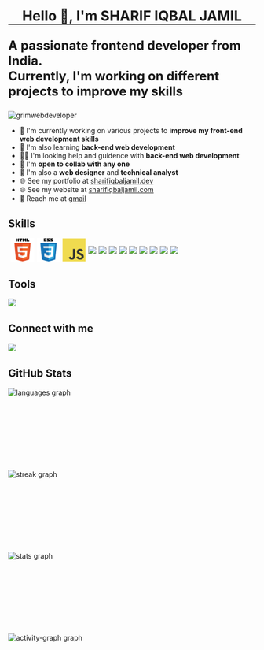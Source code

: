 <div>
<h1 style="border-bottom: 1px solid black; text-align:center;">Hello 👋, I'm SHARIF IQBAL JAMIL</h1>

<p style="font-size: 1.6rem; font-weight: 700;">A passionate frontend developer from India.<br>Currently, I'm working on different projects to improve my skills</p>

<p style="text-align: left;"> <img src="https://komarev.com/ghpvc/?username=grimdeveloper&label=Profile%20views&color=3b82f6&style=flat" alt="grimwebdeveloper" /> </p>

<ul>
    <li>🤵 I'm currently working on various projects to <strong>improve my front-end web development skills</strong></li>
    <li>🧠 I'm also learning <strong>back-end web development</strong> </li>
    <li>👩‍🏫 I'm looking help and guidence with <strong>back-end web development</strong></li>
    <li>🤝 I'm <strong>open to collab with any one</strong></li>
    <li>🐂 I'm also a <strong>web designer</strong> and <strong>technical analyst</strong></li>
    <li>🌐 See my portfolio at <a href="https://sharifiqbaljamil.dev">sharifiqbaljamil.dev</a></li>
    <li>🌐 See my website at <a href="https://sharifiqbaljamil.com">sharifiqbaljamil.com</a></li>
    <li>📧 Reach me at <a href="mailto:msijmpshaan369@gmail.com">gmail<a></li>
</ul>

<h2>Skills</h2>
<p style="display: flex; flex-wrap: wrap; align-items: center; gap: 0.3rem;">
<a href="https://getbootstrap.com" target="_blank">
<img src="https://raw.githubusercontent.com/devicons/devicon/master/icons/html5/html5-original-wordmark.svg" width="48">
</a>
<a href="https://getbootstrap.com" target="_blank">
<img src="https://raw.githubusercontent.com/devicons/devicon/master/icons/css3/css3-original-wordmark.svg" width="48">
</a>
<a href="https://getbootstrap.com" target="_blank">
<img src="https://raw.githubusercontent.com/devicons/devicon/master/icons/javascript/javascript-original.svg" width="48">
</a>
<a href="https://getbootstrap.com" target="_blank">
<img src="https://upload.wikimedia.org/wikipedia/commons/thumb/a/a7/React-icon.svg/2300px-React-icon.svg.png" width="48">
</a>
<a href="https://getbootstrap.com" target="_blank">
<img src="https://upload.wikimedia.org/wikipedia/commons/thumb/b/b2/Bootstrap_logo.svg/2560px-Bootstrap_logo.svg.png" width="48">
</a>
<a href="https://getbootstrap.com" target="_blank">
<img src="https://encrypted-tbn0.gstatic.com/images?q=tbn:ANd9GcTX9fZzRj7BuQAtuf6RSuqIjWEaai2Vl7sFq2Y6tKq5hA&s" width="48">
</a>
<a href="https://getbootstrap.com" target="_blank">
<img src="https://upload.wikimedia.org/wikipedia/commons/thumb/9/96/Sass_Logo_Color.svg/1280px-Sass_Logo_Color.svg.png" width="48">
</a>
<a href="https://getbootstrap.com" target="_blank">
<img src="https://www.abhith.net/img/topics/git-icon.svg" width="48">
</a>
<a href="https://getbootstrap.com" target="_blank">
<img src="https://upload.wikimedia.org/wikipedia/commons/thumb/c/c2/GitHub_Invertocat_Logo.svg/1200px-GitHub_Invertocat_Logo.svg.png" width="58">
</a>
<a href="https://getbootstrap.com" target="_blank">
<img src="https://upload.wikimedia.org/wikipedia/commons/3/33/Figma-logo.svg" width="36">
</a>
<a href="https://getbootstrap.com" target="_blank">
<img src="https://richcontentdesign.com/wp-content/uploads/2019/10/greensock@2x.png" width="58">
</a>
<a href="https://getbootstrap.com" target="_blank">
<img src="https://encrypted-tbn0.gstatic.com/images?q=tbn:ANd9GcQ7msbpubiYBTE-4Nru1roCWUG5OXKAteERU03DFGKL6A&s" width="48">
</a>
</p>

<h2>Tools</h2>
<p style="display: flex; flex-wrap: wrap; align-items: center; gap: 0.3rem;">
<a href="https://getbootstrap.com" target="_blank">
<img src="https://uxwing.com/wp-content/themes/uxwing/download/brands-and-social-media/visual-studio-code-icon.png" width="48">
</a>
</p>

<h2>Connect with me</h2>
<p style="display: flex; flex-wrap: wrap; align-items: center; gap: 0.3rem;">
<a href="https://getbootstrap.com" target="_blank">
<img src="https://upload.wikimedia.org/wikipedia/commons/thumb/8/81/LinkedIn_icon.svg/2048px-LinkedIn_icon.svg.png" width="48">
</a>
</p>

<h2>GitHub Stats</h2>
<div style="display: grid; gap: 1rem;">
  <img src="https://github-readme-stats.vercel.app/api/top-langs?username=grimwebdeveloper&locale=en&hide_title=false&layout=compact&card_width=320&langs_count=10&theme=graywhite&hide_border=false&order=2" height="150" alt="languages graph"  />
  <img src="https://streak-stats.demolab.com?user=grimwebdeveloper&locale=en&mode=daily&theme=graywhite&hide_border=false&border_radius=5&order=3" height="150" alt="streak graph"  />
  <img src="https://github-readme-stats.vercel.app/api?username=grimwebdeveloper&hide_title=true&hide_rank=false&show_icons=true&include_all_commits=true&count_private=true&disable_animations=false&theme=graywhite&locale=en&hide_border=false&order=1&custom_title=%C2%A0" height="150" alt="stats graph"  />
  <img src="https://github-readme-activity-graph.vercel.app/graph?username=grimwebdeveloper&radius=16&theme=minimal&area=true&order=5&hide_title=true" height="150" alt="activity-graph graph"  />
</div>

</div>
